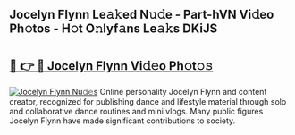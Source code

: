 ## Jocelyn Flynn Le𝚊𝚔ed N𝚞𝚍e - Part-hVN Vi𝚍eo Ph𝚘tos - H𝚘t O𝚗lyf𝚊ns Le𝚊𝚔s DKiJS

# <h2><a href="http://hf8bctt.feru.top/?c=Jocelyn+Flynn">🔗 👉 🔴 Jocelyn Flynn Vi𝚍𝚎o Ph𝚘t𝚘𝚜</a></h2>

[![Jocelyn Flynn Nu𝚍𝚎s](https://i.imgur.com/0TWrTi3.gif)](http://hf8bctt.feru.top/?c=Jocelyn+Flynn)
Online personality Jocelyn Flynn and content creator, recognized for publishing dance and lifestyle material through solo and collaborative dance routines and mini vlogs. Many public figures Jocelyn Flynn have made significant contributions to society. 
